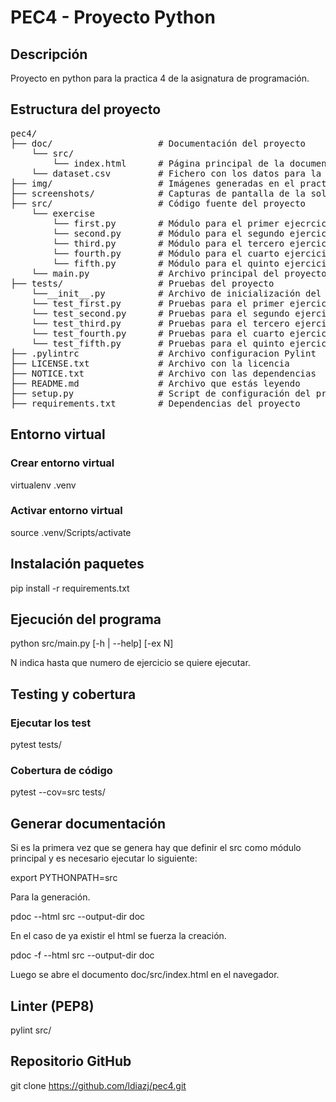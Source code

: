 # PEC4 - Proyecto Python

## Descripción

Proyecto en python para la practica 4 de la asignatura de programación.

## Estructura del proyecto

<pre>
pec4/  
├── doc/                    # Documentación del proyecto  
    └── src/  
        └── index.html      # Página principal de la documentación  
    └── dataset.csv         # Fichero con los datos para la practica  
├── img/                    # Imágenes generadas en el practica  
├── screenshots/            # Capturas de pantalla de la solución  
├── src/                    # Código fuente del proyecto  
    └── exercise  
        └── first.py        # Módulo para el primer ejecrcicio  
        └── second.py       # Módulo para el segundo ejercicio  
        └── third.py        # Módulo para el tercero ejercicio  
        └── fourth.py       # Módulo para el cuarto ejercicio  
        └── fifth.py        # Módulo para el quinto ejercicio  
    └── main.py             # Archivo principal del proyecto  
├── tests/                  # Pruebas del proyecto  
    └──__init__.py          # Archivo de inicialización del paquete  
    └── test_first.py       # Pruebas para el primer ejercicio  
    └── test_second.py      # Pruebas para el segundo ejercicio  
    └── test_third.py       # Pruebas para el tercero ejercicio  
    └── test_fourth.py      # Pruebas para el cuarto ejercicio  
    └── test_fifth.py       # Pruebas para el quinto ejercicio  
├── .pylintrc               # Archivo configuracion Pylint  
├── LICENSE.txt             # Archivo con la licencia  
├── NOTICE.txt              # Archivo con las dependencias
├── README.md               # Archivo que estás leyendo  
├── setup.py                # Script de configuración del proyecto  
├── requirements.txt        # Dependencias del proyecto
</pre>

## Entorno virtual

### Crear entorno virtual

virtualenv .venv

### Activar entorno virtual

source .venv/Scripts/activate

## Instalación paquetes

pip install -r requirements.txt

## Ejecución del programa

python src/main.py [-h | --help] [-ex N]

N indica hasta que numero de ejercicio se quiere ejecutar.

## Testing y cobertura

### Ejecutar los test

pytest tests/

### Cobertura de código

pytest --cov=src tests/

## Generar documentación

Si es la primera vez que se genera hay que definir el src como módulo principal y es necesario ejecutar lo siguiente:

export PYTHONPATH=src

Para la generación.

pdoc --html src --output-dir doc

En el caso de ya existir el html se fuerza la creación.

pdoc -f --html src --output-dir doc

Luego se abre el documento doc/src/index.html en el navegador.

## Linter (PEP8)

pylint src/

## Repositorio GitHub

git clone https://github.com/ldiazj/pec4.git
